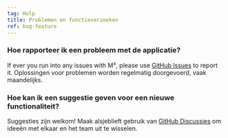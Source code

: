 ```yaml
---
tag: Hulp
title: Problemen en functieverzoeken
ref: bug-feature
---
```


### Hoe rapporteer ik een probleem met de applicatie?

If ever you run into any issues with M³, please use [GitHub Issues]({{site.github}}/issues) to report it. Oplossingen voor problemen worden regelmatig doorgevoerd, vaak maandelijks.

### Hoe kan ik een suggestie geven voor een nieuwe functionaliteit?

Suggesties zijn welkom! Maak alsjeblieft gebruik van [GitHub Discussies]({{site.github}}/discussions) om ideeën met elkaar en het team uit te wisselen.
